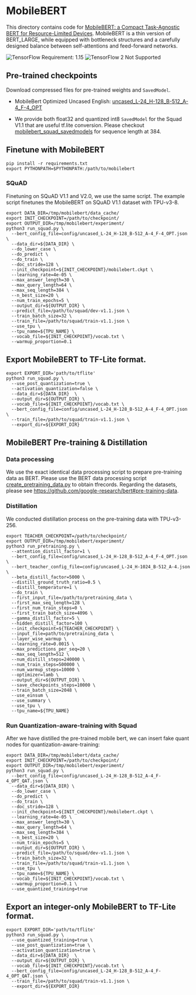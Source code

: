 # MobileBERT

This directory contains code for
[MobileBERT: a Compact Task-Agnostic BERT for Resource-Limited Devices](https://arxiv.org/abs/2004.02984).
MobileBERT is a thin version of BERT_LARGE, while equipped with bottleneck
structures and a carefully designed balance between self-attentions and
feed-forward networks.

![TensorFlow Requirement: 1.15](https://img.shields.io/badge/TensorFlow%20Requirement-1.15-brightgreen)
![TensorFlow 2 Not Supported](https://img.shields.io/badge/TensorFlow%202%20Not%20Supported-%E2%9C%95-red.svg)

## Pre-trained checkpoints

Download compressed files for pre-trained weights and `SavedModel`.

* MobileBert Optimized Uncased English:
[uncased_L-24_H-128_B-512_A-4_F-4_OPT](https://storage.googleapis.com/cloud-tpu-checkpoints/mobilebert/uncased_L-24_H-128_B-512_A-4_F-4_OPT.tar.gz)

* We provide both float32 and quantized int8 `SavedModel` for the Squad V1.1 that
are useful tf.lite conversion. Please checkout [mobilebert_squad_savedmodels](https://storage.googleapis.com/cloud-tpu-checkpoints/mobilebert/mobilebert_squad_savedmodels.tar.gz) for sequence length
at 384.

## Finetune with MobileBERT

```shell
pip install -r requirements.txt
export PYTHONPATH=$PYTHONPATH:/path/to/mobilebert
```

### SQuAD

Finetuning on SQuAD V1.1 and V2.0, we use the same script. The example script
finetunes the MobileBERT on SQuAD V1.1 dataset with TPU-v3-8.

```shell
export DATA_DIR=/tmp/mobilebert/data_cache/
export INIT_CHECKPOINT=/path/to/checkpoint/
export OUTPUT_DIR=/tmp/mobilebert/experiment/
python3 run_squad.py \
  --bert_config_file=config/uncased_L-24_H-128_B-512_A-4_F-4_OPT.json \
  --data_dir=${DATA_DIR} \
  --do_lower_case \
  --do_predict \
  --do_train \
  --doc_stride=128 \
  --init_checkpoint=${INIT_CHECKPOINT}/mobilebert.ckpt \
  --learning_rate=4e-05 \
  --max_answer_length=30 \
  --max_query_length=64 \
  --max_seq_length=384 \
  --n_best_size=20 \
  --num_train_epochs=5 \
  --output_dir=${OUTPUT_DIR} \
  --predict_file=/path/to/squad/dev-v1.1.json \
  --train_batch_size=32 \
  --train_file=/path/to/squad/train-v1.1.json \
  --use_tpu \
  --tpu_name=${TPU_NAME} \
  --vocab_file=${INIT_CHECKPOINT}/vocab.txt \
  --warmup_proportion=0.1
```

## Export MobileBERT to TF-Lite format.

```shell
export EXPORT_DIR='path/to/tflite'
python3 run_squad.py \
  --use_post_quantization=true \
  --activation_quantization=false \
  --data_dir=${DATA_DIR}  \
  --output_dir=${OUTPUT_DIR} \
  --vocab_file=${INIT_CHECKPOINT}/vocab.txt \
  --bert_config_file=config/uncased_L-24_H-128_B-512_A-4_F-4_OPT.json \
  --train_file=/path/to/squad/train-v1.1.json \
  --export_dir=${EXPORT_DIR}
```

## MobileBERT Pre-training & Distillation

### Data processing

We use the exact identical data processing script to prepare pre-training data
as BERT. Please use the BERT data processing script
[create_pretraining_data.py](https://github.com/google-research/bert/blob/master/create_pretraining_data.py)
to obtain tfrecords. Regarding the datasets, please see
https://github.com/google-research/bert#pre-training-data.

### Distillation

We conducted distillation process on the pre-training data with TPU-v3-256.

```shell
export TEACHER_CHECKPOINT=/path/to/checkpoint/
export OUTPUT_DIR=/tmp/mobilebert/experiment/
python3 run_pretraining.py \
  --attention_distill_factor=1 \
  --bert_config_file=config/uncased_L-24_H-128_B-512_A-4_F-4_OPT.json \
  --bert_teacher_config_file=config/uncased_L-24_H-1024_B-512_A-4.json \
  --beta_distill_factor=5000 \
  --distill_ground_truth_ratio=0.5 \
  --distill_temperature=1 \
  --do_train \
  --first_input_file=/path/to/pretraining_data \
  --first_max_seq_length=128 \
  --first_num_train_steps=0 \
  --first_train_batch_size=4096 \
  --gamma_distill_factor=5 \
  --hidden_distill_factor=100 \
  --init_checkpoint=${TEACHER_CHECKPOINT} \
  --input_file=path/to/pretraining_data \
  --layer_wise_warmup \
  --learning_rate=0.0015 \
  --max_predictions_per_seq=20 \
  --max_seq_length=512 \
  --num_distill_steps=240000 \
  --num_train_steps=500000 \
  --num_warmup_steps=10000 \
  --optimizer=lamb \
  --output_dir=${OUTPUT_DIR} \
  --save_checkpoints_steps=10000 \
  --train_batch_size=2048 \
  --use_einsum \
  --use_summary \
  --use_tpu \
  --tpu_name=${TPU_NAME}
```

### Run Quantization-aware-training with Squad

After we have distilled the pre-trained mobile bert, we can insert fake quant
nodes for quantization-aware-training:

```shell
export DATA_DIR=/tmp/mobilebert/data_cache/
export INIT_CHECKPOINT=/path/to/checkpoint/
export OUTPUT_DIR=/tmp/mobilebert/experiment/
python3 run_squad.py \
  --bert_config_file=config/uncased_L-24_H-128_B-512_A-4_F-4_OPT_QAT.json \
  --data_dir=${DATA_DIR} \
  --do_lower_case \
  --do_predict \
  --do_train \
  --doc_stride=128 \
  --init_checkpoint=${INIT_CHECKPOINT}/mobilebert.ckpt \
  --learning_rate=4e-05 \
  --max_answer_length=30 \
  --max_query_length=64 \
  --max_seq_length=384 \
  --n_best_size=20 \
  --num_train_epochs=5 \
  --output_dir=${OUTPUT_DIR} \
  --predict_file=/path/to/squad/dev-v1.1.json \
  --train_batch_size=32 \
  --train_file=/path/to/squad/train-v1.1.json \
  --use_tpu \
  --tpu_name=${TPU_NAME} \
  --vocab_file=${INIT_CHECKPOINT}/vocab.txt \
  --warmup_proportion=0.1 \
  --use_quantized_training=true
```

## Export an integer-only MobileBERT to TF-Lite format.

```shell
export EXPORT_DIR='path/to/tflite'
python3 run_squad.py \
  --use_quantized_training=true \
  --use_post_quantization=true \
  --activation_quantization=true \
  --data_dir=${DATA_DIR}  \
  --output_dir=${OUTPUT_DIR} \
  --vocab_file=${INIT_CHECKPOINT}/vocab.txt \
  --bert_config_file=config/uncased_L-24_H-128_B-512_A-4_F-4_OPT_QAT.json \
  --train_file=/path/to/squad/train-v1.1.json \
  --export_dir=${EXPORT_DIR}
```
